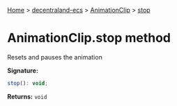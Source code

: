[Home](./index) &gt; [decentraland-ecs](./decentraland-ecs.md) &gt; [AnimationClip](./decentraland-ecs.animationclip.md) &gt; [stop](./decentraland-ecs.animationclip.stop.md)

# AnimationClip.stop method

Resets and pauses the animation

**Signature:**
```javascript
stop(): void;
```
**Returns:** `void`

